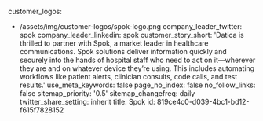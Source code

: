 customer_logos:
  - /assets/img/customer-logos/spok-logo.png
company_leader_twitter: spok
company_leader_linkedin: spok
customer_story_short: 'Datica is thrilled to partner with Spok, a market leader in healthcare communications. Spok solutions deliver information quickly and securely into the hands of hospital staff who need to act on it—wherever they are and on whatever device they’re using. This includes automating workflows like patient alerts, clinician consults, code calls, and test results.'
use_meta_keywords: false
page_no_index: false
no_follow_links: false
sitemap_priority: '0.5'
sitemap_changefreq: daily
twitter_share_setting: inherit
title: Spok
id: 819ce4c0-d039-4bc1-bd12-f615f7828152
